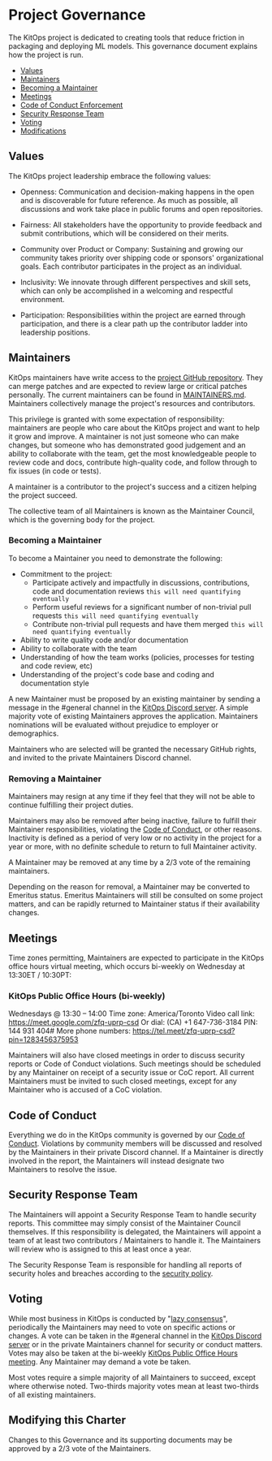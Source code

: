 # Project Governance

The KitOps project is dedicated to creating tools that reduce friction in packaging and deploying ML models. This governance document explains how the project is run.

- [Values](#values)
- [Maintainers](#maintainers)
- [Becoming a Maintainer](#becoming-a-maintainer)
- [Meetings](#meetings)
- [Code of Conduct Enforcement](#code-of-conduct)
- [Security Response Team](#security-response-team)
- [Voting](#voting)
- [Modifications](#modifying-this-charter)

## Values

The KitOps project leadership embrace the following values:

* Openness: Communication and decision-making happens in the open and is discoverable for future reference. As much as possible, all discussions and work take place in public forums and open repositories.

* Fairness: All stakeholders have the opportunity to provide feedback and submit contributions, which will be considered on their merits.

* Community over Product or Company: Sustaining and growing our community takes priority over shipping code or sponsors' organizational goals.  Each contributor participates in the project as an individual.

* Inclusivity: We innovate through different perspectives and skill sets, which can only be accomplished in a welcoming and respectful environment.

* Participation: Responsibilities within the project are earned through participation, and there is a clear path up the contributor ladder into leadership positions.

## Maintainers

KitOps maintainers have write access to the [project GitHub repository](https://github.com/jozu-ai/kitops). They can merge patches and are expected to review large or critical patches personally. The current maintainers can be found in [MAINTAINERS.md](./MAINTAINERS.md).  Maintainers collectively manage the project's resources and contributors.

This privilege is granted with some expectation of responsibility: maintainers are people who care about the KitOps project and want to help it grow and improve. A maintainer is not just someone who can make changes, but someone who has demonstrated good judgement and an ability to collaborate with the team, get the most knowledgeable people to review code and docs, contribute high-quality code, and follow through to fix issues (in code or tests).

A maintainer is a contributor to the project's success and a citizen helping the project succeed.

The collective team of all Maintainers is known as the Maintainer Council, which is the governing body for the project.

### Becoming a Maintainer

To become a Maintainer you need to demonstrate the following:

  * Commitment to the project:
    * Participate actively and impactfully in discussions, contributions, code and documentation reviews `this will need quantifying eventually`
    * Perform useful reviews for a significant number of non-trivial pull requests `this will need quantifying eventually`
    * Contribute non-trivial pull requests and have them merged `this will need quantifying eventually`
  * Ability to write quality code and/or documentation
  * Ability to collaborate with the team
  * Understanding of how the team works (policies, processes for testing and code review, etc)
  * Understanding of the project's code base and coding and documentation style

A new Maintainer must be proposed by an existing maintainer by sending a message in the #general channel in the [KitOps Discord server](https://discord.gg/XzSmtPn3). A simple majority vote of existing Maintainers approves the application.  Maintainers nominations will be evaluated without prejudice to employer or demographics.

Maintainers who are selected will be granted the necessary GitHub rights, and invited to the private Maintainers Discord channel.

### Removing a Maintainer

Maintainers may resign at any time if they feel that they will not be able to continue fulfilling their project duties.

Maintainers may also be removed after being inactive, failure to fulfill their Maintainer responsibilities, violating the [Code of Conduct](./CODE-OF-CONDUCT.md), or other reasons. Inactivity is defined as a period of very low or no activity in the project for a year or more, with no definite schedule to return to full Maintainer activity.

A Maintainer may be removed at any time by a 2/3 vote of the remaining maintainers.

Depending on the reason for removal, a Maintainer may be converted to Emeritus status.  Emeritus Maintainers will still be consulted on some project matters, and can be rapidly returned to Maintainer status if their availability changes.

## Meetings

Time zones permitting, Maintainers are expected to participate in the KitOps office hours virtual meeting, which occurs bi-weekly on Wednesday at 13:30ET / 10:30PT:

### KitOps Public Office Hours (bi-weekly)
Wednesdays @ 13:30 – 14:00
Time zone: America/Toronto
Video call link: https://meet.google.com/zfq-uprp-csd
Or dial: (CA) +1 647-736-3184 PIN: 144 931 404#
More phone numbers: https://tel.meet/zfq-uprp-csd?pin=1283456375953

Maintainers will also have closed meetings in order to discuss security reports or Code of Conduct violations.  Such meetings should be scheduled by any Maintainer on receipt of a security issue or CoC report.  All current Maintainers must be invited to such closed meetings, except for any Maintainer who is accused of a CoC violation.

## Code of Conduct

Everything we do in the KitOps community is governed by our [Code of Conduct](./CODE-OF-CONDUCT.md). Violations by community members will be discussed and resolved by the Maintainers in their private Discord channel.  If a Maintainer is directly involved in the report, the Maintainers will instead designate two Maintainers to resolve the issue.

## Security Response Team

The Maintainers will appoint a Security Response Team to handle security reports. This committee may simply consist of the Maintainer Council themselves.  If this responsibility is delegated, the Maintainers will appoint a team of at least two contributors / Maintainers to handle it.  The Maintainers will review who is assigned to this at least once a year.

The Security Response Team is responsible for handling all reports of security holes and breaches according to the [security policy](./SECURITY.md).

## Voting

While most business in KitOps is conducted by "[lazy consensus](https://community.apache.org/committers/lazyConsensus.html)", periodically the Maintainers may need to vote on specific actions or changes. A vote can be taken in the #general channel in the [KitOps Discord server](https://discord.gg/XzSmtPn3) or in the private Maintainers channel for security or conduct matters. Votes may also be taken at the bi-weekly [KitOps Public Office Hours meeting](#kitops-public-office-hours-bi-weekly). Any Maintainer may demand a vote be taken.

Most votes require a simple majority of all Maintainers to succeed, except where otherwise noted.  Two-thirds majority votes mean at least two-thirds of all existing maintainers.

## Modifying this Charter

Changes to this Governance and its supporting documents may be approved by a 2/3 vote of the Maintainers.
